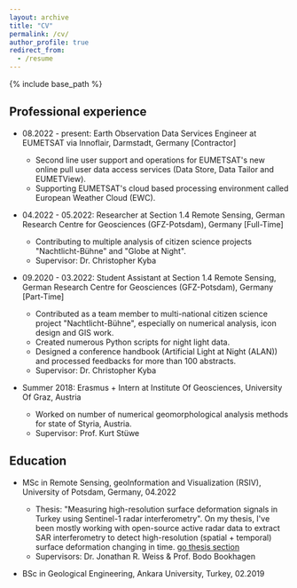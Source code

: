 ```yaml
---
layout: archive
title: "CV"
permalink: /cv/
author_profile: true
redirect_from:
  - /resume
---
```


{% include base_path %}

## Professional experience
* 08.2022 - present: Earth Observation Data Services Engineer at EUMETSAT via Innoflair, Darmstadt, Germany [Contractor]
  * Second line user support and operations for EUMETSAT's new online pull user data access services (Data Store, Data Tailor and EUMETView).
  * Supporting EUMETSAT's cloud based processing environment called European Weather Cloud (EWC).

* 04.2022 - 05.2022: Researcher at Section 1.4 Remote Sensing, German Research Centre for Geosciences (GFZ-Potsdam), Germany [Full-Time]
  * Contributing to multiple analysis of citizen science projects "Nachtlicht-Bühne" and "Globe at Night".
  * Supervisor: Dr. Christopher Kyba

* 09.2020 - 03.2022: Student Assistant at Section 1.4 Remote Sensing, German Research Centre for Geosciences (GFZ-Potsdam), Germany [Part-Time]
  * Contributed as a team member to multi-national citizen science project "Nachtlicht-Bühne", especially on numerical analysis, icon design and GIS work.
  * Created numerous Python scripts for night light data.
  * Designed a conference handbook (Artificial Light at Night (ALAN)) and processed feedbacks for more than 100 abstracts.
  * Supervisor: Dr. Christopher Kyba

* Summer 2018: Erasmus + Intern at Institute Of Geosciences, University Of Graz, Austria
  * Worked on number of numerical geomorphological analysis methods for state of Styria, Austria.
  * Supervisor: Prof. Kurt Stüwe
  
## Education
* MSc in Remote Sensing, geoInformation and Visualization (RSIV), University of Potsdam, Germany,  04.2022
  * Thesis: "Measuring high-resolution surface deformation signals in Turkey using Sentinel-1 radar interferometry". On my thesis, I've been mostly working with open-source active radar data to extract SAR interferometry to detect high-resolution (spatial + temporal) surface deformation changing in time. [go thesis section](https://yigit.rocks/thesis/)
  * Supervisors: Dr. Jonathan R. Weiss & Prof. Bodo Bookhagen

* BSc in Geological Engineering, Ankara University, Turkey, 02.2019

